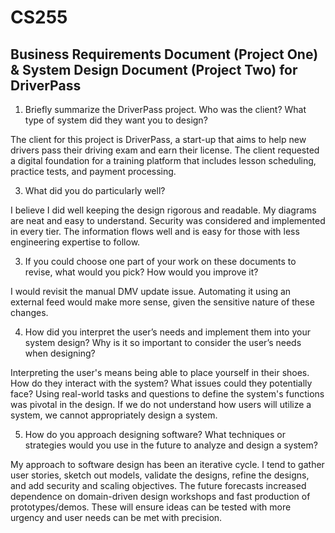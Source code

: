 # CS255
Business Requirements Document (Project One) & System Design Document (Project Two) for DriverPass
----------------------------------------------------------------------------------------------------------------
1. Briefly summarize the DriverPass project. Who was the client? What type of system did they want you to design?
   
The client for this project is DriverPass, a start-up that aims to help new drivers pass their driving exam and earn their license. The client requested a digital foundation for a training platform that includes lesson scheduling, practice tests, and payment      processing. 

3. What did you do particularly well?
   
I believe I did well keeping the design rigorous and readable. My diagrams are neat and easy to understand. Security was considered and implemented in every tier. The information flows well and is easy for those with less engineering expertise to follow. 

3. If you could choose one part of your work on these documents to revise, what would you pick? How would you improve it?
   
I would revisit the manual DMV update issue. Automating it using an external feed would make more sense, given the sensitive nature of these changes.

4. How did you interpret the user’s needs and implement them into your system design? Why is it so important to consider the user’s needs when designing?
   
Interpreting the user's means being able to place yourself in their shoes. How do they interact with the system? What issues could they potentially face? Using real-world tasks and questions to define the system's functions was pivotal in the design. If we do not understand how users will utilize a system, we cannot appropriately design a system.
   
5. How do you approach designing software? What techniques or strategies would you use in the future to analyze and design a system?
   
My approach to software design has been an iterative cycle. I tend to gather user stories, sketch out models, validate the designs, refine the designs, and add security and scaling objectives. The future forecasts increased dependence on domain-driven design workshops and fast production of prototypes/demos. These will ensure ideas can be tested with more urgency and user needs can be met with precision.
